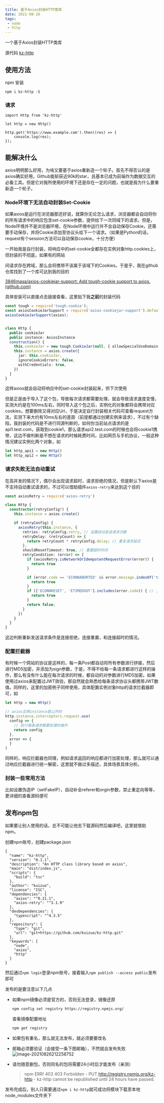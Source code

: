 ```yaml
---
title: 基于Axios封装HTTP类库
date: 2021-08-26
tags: 
 - node
 - http
---
```


<!-- truncate -->

一个基于Axios封装HTTP类库

源代码 [kz-http](https://github.com/kuizuo/kz-http)

## 使用方法

npm 安装

```
npm i kz-http -S
```

### 请求

```
import Http from 'kz-http'

let http = new Http()

http.get('https://www.example.com').then((res) => {
    console.log(res);
});
```

## 能解决什么

axios明明那么好用，为啥又要基于axios重新造一个轮子。首先不得否认的是axios确实好用，Github能斩获近90k的star，且基本已成为前端作为数据交互的必备工具。但是它对我所使用的环境下还是存在一定的问题，也就是我为什么要重新造一个轮子。

### Node环境下无法自动封装Set-Cookie

如果axios是运行在浏览器那还好说，就算你无论怎么请求，浏览器都会自动将你的所有请求中的响应包含set-cookie参数，提供给下一次同域下的请求。但是，Node环境并不是浏览器环境，在Node环境中运行并不会自动保存Cookie，还需要手动保存，并将Cookie添加至协议头给下一个请求。（如果是Python的话，request有个session方法可以自动保存cookie，十分方便）

一开始我是自行封装，将响应中的set-cookie全都存在实例对象http.cookies上，但封装的不彻底，如果有的网站

间请求存在跨域，那么会将携带不该属于该域下的Cookies。于是乎，我在github仓库找到了一个库可达到我的目的

[3846masa/axios-cookiejar-support: Add tough-cookie support to axios. (github.com)](https://github.com/3846masa/axios-cookiejar-support)

具体安装可以直接点击链接查看，这里贴下我**之前**的封装代码

```ts
const tough = require('tough-cookie');
const axiosCookieJarSupport = require('axios-cookiejar-support').default;
axiosCookieJarSupport(axios);


class Http {
  public cookieJar
  public instance: AxiosInstance
  construction() {
    this.cookieJar = new tough.CookieJar(null, { allowSpecialUseDomain: true })
    this.instance = axios.create({
      jar: this.cookieJar,
      ignoreCookieErrors: false,
      withCredentials: true,
    })
  }
}
```

这样axios就会自动将响应中的set-cookie封装起来，供下次使用

但是正是由于导入了这个包，导致每次请求都需要处理，就会导致请求速度变慢，实测大约是在100ms左右，同时导入这个包之后，实例化的对象都将会携带对应cookies，想要删除又得对应Url，于是决定自行封装相关代码可查看request方法，实测下来大约有10ms左右的差距（前提都通过创建实例来请求），不过有个缺陷，我封装的代码是不进行同源判断的，如何你当前站点请求的是api1.test.com，获取到cookie1，那么请求api2.test.com的时候也会将cookie1携带，这边不做判断是不想在请求的时候耗费时间，比如网页与手机协议，一般这种情况建议实例化两个对象，如

```js
let http_api1 = new Http()
let http_api2 = new Http()
```

### 请求失败无法自动重试

在高并发的情况下，偶尔会出现请求超时，请求拒绝的情况，但是默认下axios是不支持自动重试请求的，不过可以借助插件`axios-retry`来达到这个目的

```ts
const axiosRetry = require('axios-retry')

class Http {
  constructor(retryConfig?) {
    this.instance = axios.create()

    if (retryConfig) {
      axiosRetry(this.instance, {
        retries: retryConfig.retry, // 设置自动发送请求次数
        retryDelay: (retryCount) => {
          return retryCount * retryConfig.delay; // 重复请求延迟
        },
        shouldResetTimeout: true, // 重置超时时间
        retryCondition: (error) => {
          if (axiosRetry.isNetworkOrIdempotentRequestError(error)) {
            return true
          }

          if (error.code == 'ECONNABORTED' && error.message.indexOf('timeout') != -1) {
            return true
          }
          if (['ECONNRESET', 'ETIMEDOUT'].includes(error.code)) { // , 'ENOTFOUND' 
            return true
          }
          return false;
        }
      })
    }
  }
}
```

这边判断重新发送请求条件是连接拒绝，连接重置，和连接超时的情况。

### 配置拦截器

有时候一个网站的协议是这样的，每一条Post都自动将所有参数进行拼接，然后进行MD5加密，并添加为sign参数，于是，不得不给每一条请求都进行这样的操作，那么有没有什么能在每次请求的时候，都自动的对参数进行MD5加密。如果使用过axios来配置过JWT效验，那自然就会熟悉给每条请求协议头都携带JWT数值。同样的，这里的加密例子同样使用，具体配置实例对象http的请求拦截器即可，如

```ts
let http = new Http()

// axios实例instance是公开的
http.instance.interceptors.request.use(
  config => {
    // 执行每条请求都要处理的操作
    return config
  },
  error => {
  }
)
```

同样的，响应拦截器也同理，例如请求返回的响应都进行加密处理，那么就可以通过响应拦截器进行统一解密，这里就不做过多描述，具体场景具体分析。

### 封装一些常用方法

比如设置伪造IP（setFakeIP），自动补全referer和orgin参数，禁止重定向等等，更详细的查看源码便可

## 发布npm包

如果要让别人使用的话，总不可能让他去下载源码然后编译吧，这里就借助npm。

创建npm账号，创建package.json

```
{
  "name": "kz-http",
  "version": "0.1.1",
  "description": "An HTTP class library based on axios",
  "main": "dist/index.js",
  "scripts": {
    "build": "tsc"
  },
  "author": "kuizuo",
  "license": "ISC",
  "dependencies": {
    "axios": "^0.21.1",
    "axios-retry": "^3.1.9"
  },
  "devDependencies": {
    "typescript": "^4.3.5"
  },
  "repository": {
    "type": "git",
    "url": "git+https://github.com/kuizuo/kz-http.git"
  },
  "keywords": [
    "node",
    "axios",
    "http"
  ]
}
```

然后通过`npm login`登录npm账号，接着输入`npm publish --access public`发布即可

发布的是要注意以下几点

- 如果npm镜像必须是官方的，否则无法登录，镜像还原

  ```sh
  npm config set registry https://registry.npmjs.org/
  ```

  查看镜像配置地址

  ```sh
  npm get registry
  ```

  

- 如果包有重名，那么就无法发布，就必须要要改名

- 邮箱必须要验证（会接受一条下图邮箱），不然就会发布失败
  ![image-20210826212258752](https://img.kuizuo.cn/image-20210826212258752.png)

- 请勿随意删包，否则同名的包将需要24小时后才能发布（亲测）

  > npm ERR! 403 403 Forbidden - PUT http://registry.npmjs.org/kz-http - kz-http cannot be republished until 24 hours have passed.

发布完成后，别人只需要通过`npm i kz-http`就可成功将模块下载至本地node_modules文件夹下